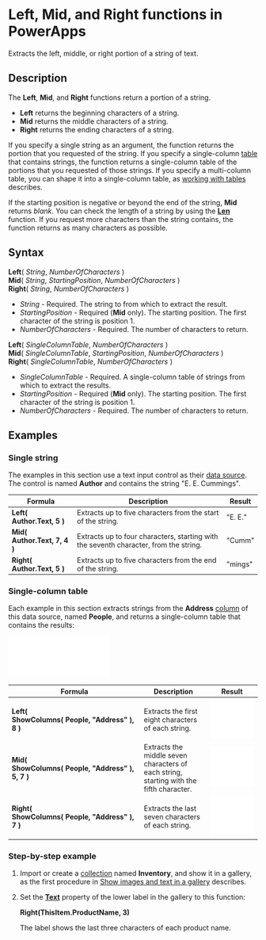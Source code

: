 <properties
	pageTitle="Left, Mid, and Right functions| Microsoft PowerApps"
	description="Reference information, including syntax and examples, for the Left, Mid, and Right functions in PowerApps"
	services=""
	suite="powerapps"
	documentationCenter="na"
	authors="gregli-msft"
	manager="anneta"
	editor=""
	tags=""/>

<tags
   ms.service="powerapps"
   ms.devlang="na"
   ms.topic="article"
   ms.tgt_pltfrm="na"
   ms.workload="na"
   ms.date="11/07/2015"
   ms.author="gregli"/>

# Left, Mid, and Right functions in PowerApps #

Extracts the left, middle, or right portion of a string of text.

## Description ##

The **Left**, **Mid**, and **Right** functions return a portion of a string.

- **Left** returns the beginning characters of a string.
- **Mid** returns the middle characters of a string.
- **Right** returns the ending characters of a string.

If you specify a single string as an argument, the function returns the portion that you requested of the string. If you specify a single-column [table](../working-with-tables.md) that contains strings, the function returns a single-column table of the portions that you requested of those strings. If you specify a multi-column table, you can shape it into a single-column table, as [working with tables](../working-with-tables.md) describes.

If the starting position is negative or beyond the end of the string, **Mid** returns *blank*.  You can check the length of a string by using the **[Len](function-len.md)** function. If you request more characters than the string contains, the function returns as many characters as possible.

## Syntax ##

**Left**( *String*, *NumberOfCharacters* )<br>**Mid**( *String*, *StartingPosition*, *NumberOfCharacters* )<br>**Right**( *String*, *NumberOfCharacters* )

- *String* - Required. The string to from which to extract the result.
- *StartingPosition* - Required (**Mid** only).  The starting position.  The first character of the string is position 1.
- *NumberOfCharacters* - Required.  The number of characters to return.

**Left**( *SingleColumnTable*, *NumberOfCharacters* )<br>**Mid**( *SingleColumnTable*, *StartingPosition*, *NumberOfCharacters* )<br>**Right**( *SingleColumnTable*, *NumberOfCharacters* )

- *SingleColumnTable* - Required. A single-column table of strings from which to extract the results.
- *StartingPosition* - Required (**Mid** only).  The starting position.  The first character of the string is position 1.
- *NumberOfCharacters* - Required.  The number of characters to return.

## Examples ##

### Single string ###
The examples in this section use a text input control as their [data source](../working-with-data-sources.md). The control is named **Author** and contains the string "E. E. Cummings".

| Formula | Description | Result |
|---------|-------------|--------|
| **Left( Author.Text, 5 )** | Extracts up to five characters from the start of the string. | "E. E." |
| **Mid( Author.Text, 7, 4 )** | Extracts up to four characters, starting with the seventh character, from the string. | "Cumm" |
| **Right( Author.Text, 5 )** | Extracts up to five characters from the end of the string. | "mings" |

### Single-column table
Each example in this section extracts strings from the **Address** [column](../working-with-tables.md#columns) of this data source, named **People**, and returns a single-column table that contains the results:

![](media/function-left-mid-right/people-table.png)

| Formula | Description | Result |
|---------|-------------|--------|
| **Left( ShowColumns(&nbsp;People,&nbsp;"Address"&nbsp;), 8 )** | Extracts the first eight characters of each string. | <style> img { max-width: none } </style> ![](media/function-left-mid-right/people-table-left.png) |
| **Mid( ShowColumns(&nbsp;People,&nbsp;"Address"&nbsp;), 5, 7 )** | Extracts the middle seven characters of each string, starting with the fifth character. | ![](media/function-left-mid-right/people-table-mid.png) |
| **Right( ShowColumns(&nbsp;People,&nbsp;"Address"&nbsp;), 7 )** | Extracts the last seven characters of each string. | ![](media/function-left-mid-right/people-table-right.png) |

### Step-by-step example ###

1. Import or create a [collection](../working-with-data-sources.md#collections) named **Inventory**, and show it in a gallery, as the first procedure in [Show images and text in a gallery](../show-images-text-gallery-sort-filter.md) describes.

2. Set the **[Text](../controls/properties-core.md)** property of the lower label in the gallery to this function:

	**Right(ThisItem.ProductName, 3)**

	The label shows the last three characters of each product name.
